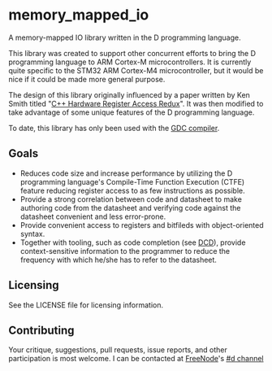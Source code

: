 memory_mapped_io
================

A memory-mapped IO library written in the D programming language.

This library was created to support other concurrent efforts to bring the D programming language to ARM Cortex-M microcontrollers.  It is currently quite specific to the STM32 ARM Cortex-M4 microcontroller, but it would be nice if it could be made more general purpose.  

The design of this library originally influenced by a paper written by Ken Smith titled "[C++ Hardware Register Access Redux](http://yogiken.files.wordpress.com/2010/02/c-register-access.pdf)". It was then modified to take advantage of some unique features of the D programming language. 

To date, this library has only been used with the [GDC compiler](https://github.com/D-Programming-GDC/GDC).

Goals
---------

* Reduces code size and increase performance by utilizing the D programming language's Compile-Time Function Execution (CTFE) feature reducing register access to as few instructions as possible.
* Provide a strong correlation between code and datasheet to make authoring code from the datasheet and verifying code against the datasheet convenient and less error-prone.
* Provide convenient access to registers and bitfileds with object-oriented syntax.
* Together with tooling, such as code completion (see [DCD](https://github.com/Hackerpilot/DCD)), provide context-sensitive information to the programmer to reduce the frequency with which he/she has to refer to the datasheet.

Licensing
---------

See the LICENSE file for licensing information.

Contributing
------------

Your critique, suggestions, pull requests, issue reports, and other participation is most welcome.  I can be contacted at [FreeNode](http://freenode.net)'s [#d channel](irc://irc.freenode.net/d)
